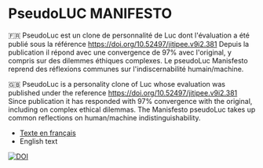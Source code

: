 # PseudoLUC MANIFESTO

🇫🇷 PseudoLuc est un clone de personnalité de Luc dont l'évaluation a été publié sous la référence https://doi.org/10.52497/jitipee.v9i2.381 Depuis la publication il répond avec une convergence de 97% avec l'original, y compris sur des dilemmes éthiques complexes. Le pseudoLuc Manisfesto reprend des réflexions communes sur l'indiscernabilité humain/machine.

🇬🇧 PseudoLuc is a personality clone of Luc whose evaluation was published under the reference https://doi.org/10.52497/jitipee.v9i2.381 Since publication it has responded with 97% convergence with the original, including on complex ethical dilemmas. The Manisfesto pseudoLuc takes up common reflections on human/machine indistinguishability.

* [Texte en français](Manifeste%20de%20PseudoLuc.md)
* English text

[![DOI](https://zenodo.org/badge/930191536.svg)](https://doi.org/10.5281/zenodo.14843267)
